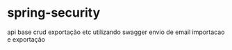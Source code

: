 # spring-security

api base 
crud
exportação etc
utilizando swagger
envio de email
importacao e exportação 

